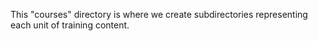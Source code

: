 This "courses" directory is where we create subdirectories representing each unit of training content.

